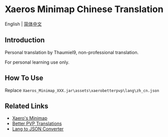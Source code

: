 # Xaeros Minimap Chinese Translation

English | [简体中文](./README-CN.md)

## Introduction

Personal translation by Thaumiel9, non-professional translation.

For personal learning use only.

## How To Use

Replace `Xaeros_Minimap_XXX.jar\assets\xaerobetterpvp\lang\zh_cn.json`

## Related Links

+ [Xaero's Minimap](https://www.curseforge.com/minecraft/mc-mods/xaeros-minimap)
+ [Better PVP Translations](https://github.com/thexaero/Better-PVP-Translations)
+ [Lang to JSON Converter](https://www.tterrag.com/lang2json)
